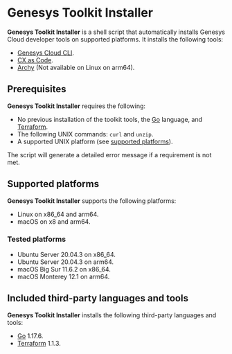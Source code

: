 Genesys Toolkit Installer
=========================
**Genesys Toolkit Installer** is a shell script that automatically installs Genesys Cloud developer tools on supported platforms. It installs the following tools:

- [Genesys Cloud CLI](https://developer.genesys.cloud/api/rest/command-line-interface/).
- [CX as Code](https://developer.genesys.cloud/api/rest/CX-as-Code/).
- [Archy](https://developer.genesys.cloud/devapps/archy/) (Not available on Linux on arm64).

## Prerequisites

**Genesys Toolkit Installer** requires the following:

- No previous installation of the toolkit tools, the [Go](https://go.dev/) language, and [Terraform](https://www.terraform.io/).
- The following UNIX commands: `curl` and `unzip`.
- A supported UNIX platform (see [supported platforms](#supported-platforms)).

The script will generate a detailed error message if a requirement is not met.

## Supported platforms

**Genesys Toolkit Installer** supports the following platforms:

- Linux on x86_64 and arm64.
- macOS on x8 and arm64.

### Tested platforms

- Ubuntu Server 20.04.3 on x86_64.
- Ubuntu Server 20.04.3 on arm64.
- macOS Big Sur 11.6.2 on x86_64.
- macOS Monterey 12.1 on arm64.

## Included third-party languages and tools

**Genesys Toolkit Installer** installs the following third-party languages and tools:

- [Go](https://go.dev/) 1.17.6.
- [Terraform](https://www.terraform.io/) 1.1.3.
